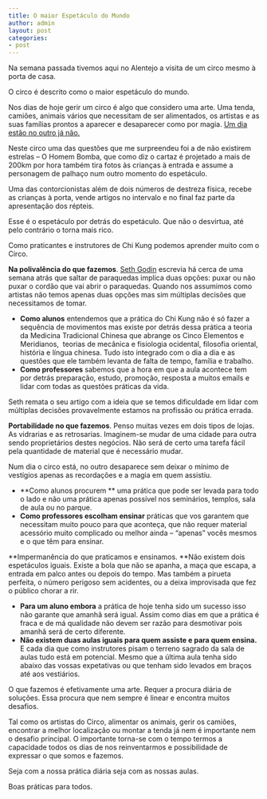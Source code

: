 ```yaml
---
title: O maior Espetáculo do Mundo
author: admin
layout: post
categories:
- post
---
```

Na semana passada tivemos aqui no Alentejo a visita de um circo mesmo à porta de casa.

O circo é descrito como o maior espetáculo do mundo.

Nos dias de hoje gerir um circo é algo que considero uma arte. Uma tenda, camiões, animais vários que necessitam de ser alimentados, os artistas e as suas famílias prontos a aparecer e desaparecer como por magia. <a href="http://devagar.org/chegar/?p=161" target="_blank">Um dia estão no outro já não. </a>

Neste circo uma das questões que me surpreendeu foi a de não existirem estrelas &#8211; O Homem Bomba, que como diz o cartaz é projetado a mais de 200km por hora também tira fotos às crianças à entrada e assume a personagem de palhaço num outro momento do espetáculo.

Uma das contorcionistas além de dois números de destreza física, recebe as crianças à porta, vende artigos no intervalo e no final faz parte da apresentação dos répteis.

Esse é o espetáculo por detrás do espetáculo. Que não o desvirtua, até pelo contrário o torna mais rico.

Como praticantes e instrutores de Chi Kung podemos aprender muito com o Circo.

**Na polivalência do que fazemos**. <a href="http://sethgodin.typepad.com/" target="_blank">Seth Godin</a> escrevia há cerca de uma semana atrás que saltar de paraquedas implica duas opções: puxar ou não puxar o cordão que vai abrir o paraquedas. Quando nos assumimos como artistas não temos apenas duas opções mas sim múltiplas decisões que necessitamos de tomar.

*   **Como alunos** entendemos que a prática do Chi Kung não é só fazer a sequência de movimentos mas existe por detrás dessa prática a teoria da Medicina Tradicional Chinesa que abrange os Cinco Elementos e Meridianos,  teorias de mecânica e fisiologia ocidental, filosofia oriental, história e língua chinesa. Tudo isto integrado com o dia a dia e as questões que ele também levanta de falta de tempo, família e trabalho.
*   **Como professores** sabemos que a hora em que a aula acontece tem por detrás preparação, estudo, promoção, resposta a muitos emails e lidar com todas as questões práticas da vida.

Seth remata o seu artigo com a ideia que se temos dificuldade em lidar com múltiplas decisões provavelmente estamos na profissão ou prática errada.

**Portabilidade no que fazemos**. Penso muitas vezes em dois tipos de lojas. As vidrarias e as retrosarias. Imaginem-se mudar de uma cidade para outra sendo proprietários destes negócios. Não será de certo uma tarefa fácil pela quantidade de material que é necessário mudar.

Num dia o circo está, no outro desaparece sem deixar o mínimo de vestígios apenas as recordações e a magia em quem assistiu.

*   **Como alunos procurem ** uma prática que pode ser levada para todo o lado e não uma prática apenas possível nos seminários, templos, sala de aula ou no parque.
*   **Como professores escolham ensinar** práticas que vos garantem que necessitam muito pouco para que aconteça, que não requer material acessório muito complicado ou melhor ainda &#8211; &#8220;apenas&#8221; vocês mesmos e o que têm para ensinar.

**Impermanência do que praticamos e ensinamos. **Não existem dois espetáculos iguais. Existe a bola que não se apanha, a maça que escapa, a entrada em palco antes ou depois do tempo. Mas também a pirueta perfeita, o número perigoso sem acidentes, ou a deixa improvisada que fez o público chorar a rir.

*   **Para um aluno embora** a prática de hoje tenha sido um sucesso isso não garante que amanhã será igual. Assim como dias em que a prática é fraca e de má qualidade não devem ser razão para desmotivar pois amanhã será de certo diferente.
*   **Não existem duas aulas iguais para quem assiste e para quem ensina.** E cada dia que como instrutores pisam o terreno sagrado da sala de aulas tudo está em potencial. Mesmo que a última aula tenha sido abaixo das vossas expetativas ou que tenham sido levados em braços até aos vestiários.

O que fazemos é efetivamente uma arte. Requer a procura diária de soluções. Essa procura que nem sempre é linear e encontra muitos desafios.

Tal como os artistas do Circo, alimentar os animais, gerir os camiões, encontrar a melhor localização ou montar a tenda já nem é importante nem o desafio principal. O importante torna-se com o tempo termos a capacidade todos os dias de nos reinventarmos e possibilidade de expressar o que somos e fazemos.

Seja com a nossa prática diária seja com as nossas aulas.

Boas práticas para todos.
